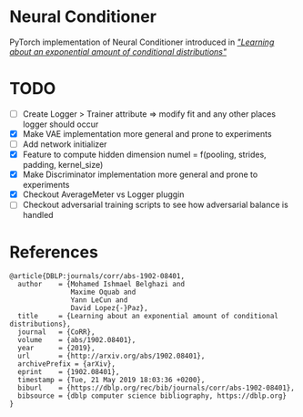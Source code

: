 # Neural Conditioner

PyTorch implementation of Neural Conditioner introduced in [_"Learning about an exponential amount of conditional distributions"_](https://arxiv.org/abs/1902.08401)

# TODO

- [ ] Create Logger > Trainer attribute => modify fit and any other places logger should occur
- [x] Make VAE implementation more general and prone to experiments
- [ ] Add network initializer
- [x] Feature to compute hidden dimension numel = f(pooling, strides, padding, kernel_size)
- [x] Make Discriminator implementation more general and prone to experiments
- [x] Checkout AverageMeter vs Logger pluggin
- [ ] Checkout adversarial training scripts to see how adversarial balance is handled

# References
```
@article{DBLP:journals/corr/abs-1902-08401,
  author    = {Mohamed Ishmael Belghazi and
               Maxime Oquab and
               Yann LeCun and
               David Lopez{-}Paz},
  title     = {Learning about an exponential amount of conditional distributions},
  journal   = {CoRR},
  volume    = {abs/1902.08401},
  year      = {2019},
  url       = {http://arxiv.org/abs/1902.08401},
  archivePrefix = {arXiv},
  eprint    = {1902.08401},
  timestamp = {Tue, 21 May 2019 18:03:36 +0200},
  biburl    = {https://dblp.org/rec/bib/journals/corr/abs-1902-08401},
  bibsource = {dblp computer science bibliography, https://dblp.org}
}
```
